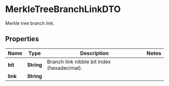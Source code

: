 

# MerkleTreeBranchLinkDTO

Merkle tree branch link.

## Properties

| Name | Type | Description | Notes |
|------------ | ------------- | ------------- | -------------|
|**bit** | **String** | Branch link nibble bit index (hexadecimal). |  |
|**link** | **String** |  |  |



